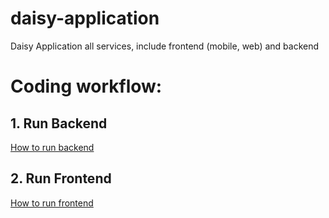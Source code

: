 # daisy-application
Daisy Application all services, include frontend (mobile, web) and backend

# Coding workflow:

## 1. Run Backend
  [How to run backend](https://github.com/sode-co/daisy-application/tree/SD-94f92%5D-Create-setup-readme-on-both-FE-and-BE/daisy-core-services)
## 2. Run Frontend
  [How to run frontend](https://github.com/sode-co/daisy-application/tree/SD-94f92%5D-Create-setup-readme-on-both-FE-and-BE/daisy_application)
